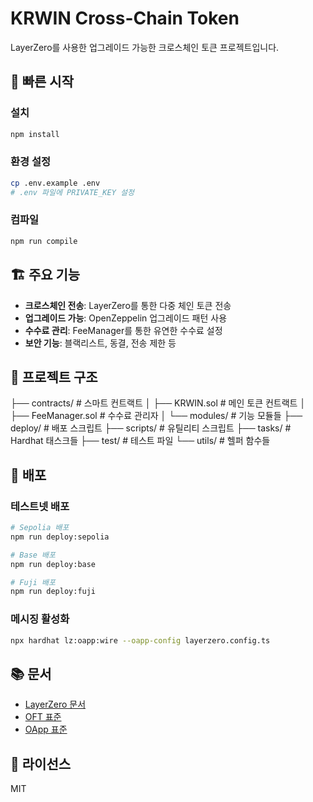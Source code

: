 # KRWIN Cross-Chain Token

LayerZero를 사용한 업그레이드 가능한 크로스체인 토큰 프로젝트입니다.

## 🚀 빠른 시작

### 설치

```bash
npm install
```

### 환경 설정

```bash
cp .env.example .env
# .env 파일에 PRIVATE_KEY 설정
```

### 컴파일

```bash
npm run compile
```

## 🏗️ 주요 기능

- **크로스체인 전송**: LayerZero를 통한 다중 체인 토큰 전송
- **업그레이드 가능**: OpenZeppelin 업그레이드 패턴 사용
- **수수료 관리**: FeeManager를 통한 유연한 수수료 설정
- **보안 기능**: 블랙리스트, 동결, 전송 제한 등

## 📁 프로젝트 구조

├── contracts/ # 스마트 컨트랙트
│ ├── KRWIN.sol # 메인 토큰 컨트랙트
│ ├── FeeManager.sol # 수수료 관리자
│ └── modules/ # 기능 모듈들
├── deploy/ # 배포 스크립트
├── scripts/ # 유틸리티 스크립트
├── tasks/ # Hardhat 태스크들
├── test/ # 테스트 파일
└── utils/ # 헬퍼 함수들

## 🚀 배포

### 테스트넷 배포

```bash
# Sepolia 배포
npm run deploy:sepolia

# Base 배포
npm run deploy:base

# Fuji 배포
npm run deploy:fuji
```

### 메시징 활성화

```bash
npx hardhat lz:oapp:wire --oapp-config layerzero.config.ts
```

## 📚 문서

- [LayerZero 문서](https://docs.layerzero.network/)
- [OFT 표준](https://docs.layerzero.network/v2/concepts/applications/oft-standard)
- [OApp 표준](https://docs.layerzero.network/v2/concepts/applications/oapp-standard)

## 📄 라이선스

MIT
